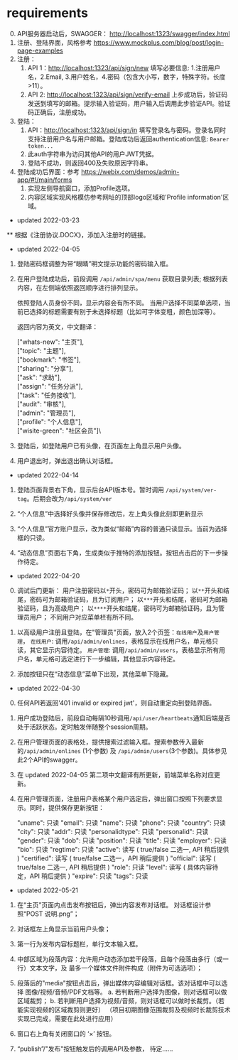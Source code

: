requirements
============

0. API服务器启动后，SWAGGER： <http://localhost:1323/swagger/index.html>
1. 注册、登陆界面，风格参考 <https://www.mockplus.com/blog/post/login-page-examples>
2. 注册：
   1. API 1：<http://localhost:1323/api/sign/new> 填写必要信息: 1.注册用户名，2.Email, 3.用户姓名，4.密码（包含大小写，数字，特殊字符。长度>11）。
   2. API 2: <http://localhost:1323/api/sign/verify-email> 上步成功后，验证码发送到填写的邮箱。提示输入验证码，用户输入后调用此步验证API。验证码正确后，注册成功。
3. 登陆：
   1. API：<http://localhost:1323/api/sign/in> 填写登录名与密码。登录名同时支持注册用户名与用户邮箱。登陆成功后返回authentication信息: `Bearer token...`
   2. 此auth字符串为访问其他API的用户JWT凭据。
   3. 登陆不成功，则返回400及失败原因字符串。
4. 登陆成功后界面：参考 <https://webix.com/demos/admin-app/#!/main/forms>
   1. 实现左侧导航窗口，添加Profile选项。
   2. 内容区域实现风格模仿参考网址的顶部logo区域和'Profile information'区域。

* updated 2022-03-23

** 根据《注册协议.DOCX》，添加入注册时的链接。

* updated 2022-04-05

1. 登陆密码框调整为带“眼睛”明文提示功能的密码输入框。

2. 在用户登陆成功后，前段调用 `/api/admin/spa/menu` 获取目录列表; 根据列表内容，在左侧端依照返回顺序进行排列显示。

   依照登陆人员身份不同，显示内容会有所不同。 当用户选择不同菜单选项，当前已选择的标题需要有别于未选择标题（比如可字体变粗，颜色加深等）。

   返回内容为英文，中文翻译：

   ["whats-new": "主页"],\
   ["topic": "主题"],\
   ["bookmark": "书签"],\
   ["sharing": "分享"],\
   ["ask": "求助"],\
   ["assign": "任务分派"],\
   ["task": "任务接收"],\
   ["audit": "审核"],\
   ["admin": "管理员"],\
   ["profile": "个人信息"],\
   ["wisite-green": "社区会员"]\

3. 登陆后，如登陆用户已有头像，在页面左上角显示用户头像。

4. 用户退出时，弹出退出确认对话框。

* updated 2022-04-14

1. 登陆页面背景右下角，显示后台API版本号。暂时调用 `/api/system/ver-tag`。后期会改为`/api/system/ver`

2. “个人信息”中选择好头像并保存修改后，左上角头像此刻即更新显示

3. “个人信息”官方账户显示，改为类似“邮箱”内容的普通只读显示。当前为选择框的只读。

4. “动态信息”页面右下角，生成类似于推特的添加按钮。按钮点击后的下一步操作待定。

* updated 2022-04-20

0. 调试后门更新：
   用户注册密码以`*`开头，密码可为邮箱验证码；
   以`**`开头和结尾，密码可为邮箱验证码，且为订阅用户；
   以`***`开头和结尾，密码可为邮箱验证码，且为高级用户；
   以`****`开头和结尾，密码可为邮箱验证码，且为管理员用户；
   不同用户对应菜单栏有所不同。

1. 以高级用户注册且登陆，在"管理员"页面，放入2个页签：`在线用户`及`用户管理`，
   `在线用户`: 调用`/api/admin/onlines`，表格显示在线用户名，单元格只读，其它显示内容待定。
   `用户管理`: 调用`/api/admin/users`，表格显示所有用户名，单元格可选定进行下一步编辑，其他显示内容待定。

2. 添加按钮只在“动态信息”菜单下出现，其他菜单下隐藏。

* updated 2022-04-30

0. 任何API若返回'401 invalid or expired jwt'，则自动重定向到登陆界面。

1. 用户成功登陆后，前段自动每隔10秒调用`/api/user/heartbeats`通知后端是否处于活跃状态。定时触发伴随整个session周期。

2. 在用户管理页面的表格处，提供搜索过滤输入框。搜索参数传入最新的`/api/admin/onlines` (1个参数) 及 `/api/admin/users`(3个参数)。具体参见此2个API的swagger。

3. 在 updated 2022-04-05 第二项中文翻译有所更新，前端菜单名称对应更新。

4. 在用户管理页面，注册用户表格某个用户选定后，弹出窗口按照下列要求显示。同时，提供保存更新按钮：

    "uname": 只读
    "email": 只读
    "name": 只读
    "phone": 只读
    "country": 只读
    "city": 只读
    "addr": 只读
    "personalidtype": 只读
    "personalid": 只读
    "gender": 只读
    "dob": 只读
    "position": 只读
    "title": 只读
    "employer": 只读
    "bio": 只读
    "regtime": 只读
    "active": 读写 ( true/false 二选一, API 稍后提供 )
    "certified": 读写 ( true/false 二选一，API 稍后提供 )
    "official": 读写 ( true/false 二选一, API 稍后提供 )
    "role": 只读
    "level": 读写 ( 具体内容待定，API 稍后提供 )
    "expire": 只读
    "tags": 只读

* updated 2022-05-21

1. 在“主页”页面内点击发布按钮后，弹出内容发布对话框。 对话框设计参照“POST 说明.png”；

2. 对话框左上角显示当前用户头像； 

3. 第一行为发布内容标题栏，单行文本输入框。

4. 中部区域为段落内容：允许用户动态添加若干段落，且每个段落由多行（或一行）文本文字，及 最多一个媒体文件附件构成（附件为可选选项）；

5. 段落后的"media"按钮点击后，弹出媒体内容编辑对话框。该对话框中可以选择 图像/视频/音频/PDF文档等。
   a. 若判断用户选择为图像，则对话框可以做区域裁剪；
   b. 若判断用户选择为视频/音频，则对话框可以做时长裁剪。（若能实现视频的区域裁剪则更好）
   （项目初期图像范围裁剪及视频时长裁剪技术实现已完成，需要在此处进行应用）

6. 窗口右上角有关闭窗口的 ‘×’ 按钮。

7. “publish”/"发布"按钮触发后的调用API及参数， 待定......